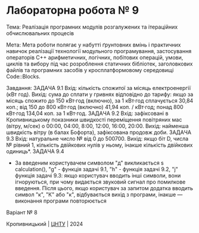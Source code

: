 ﻿# Лабораторна робота № 9

Тема: Реалізація програмних модулів розгалужених та ітераційних обчислювальних процесів

Мета: Мета роботи полягає у набутті ґрунтовних вмінь і практичних навичок реалізації технології модульного програмування, застосування операторів С++ арифметичних, логічних, побітових операцій, умови, циклів та вибору під час розроблення статичних бібліотек, заголовкових файлів та програмних засобів у кросплатформовому середовищі Code::Blocks.

Завдання: ЗАДАЧА 9.1
Вхід: кількість спожитої за місяць електроенергії (кВт год).
Вихід: сума до сплати у гривнях відповідно до тарифу: якщо за місяць спожито до 150 кВт·год (включно), за 1 кВт·год сплачується 30,84 коп.; від 150 до 800 кВт·год (включно) 41,94 коп. / кВт·год; понад 800 кВт·год 134,04 коп. за 1 кВт·год.
ЗАДАЧА 9.2
Вхід: зафіксовані в Кропивницькому показники швидкості переміщення повітряних мас (вітру, м/сек) о 00:00, 04:00, 8:00, 12:00, 16:00, 20:00.
Вихід: найменша швидкість вітру (в балах Бофорта), зафіксована продовж доби.
ЗАДАЧА 9.3
Вхід: натуральне число № від 0 до 500700.
Вихід: якщо біт D, числа № рівний 1, кількість двійкових нулів у ньому, інакше кількість двійкових одиниць*.
ЗАДАЧА 9.4
- За введеним користувачем символом "д" викликається s calculation(), "g" - функція задачі 9.1, "h" - функція задачі 9.2, "j" функція задачі 9.3: якщо користувач вводить інші символи, вони ігноруються, при чому видається звуковий сигнал про помилкове введення. Після цього, якщо користувач за запитом додатка вводить символ "к", "К" або "к", відбувається вихід з програми, інакше — виконання програми повторюється

Варіант № 8


Кропивницький | <a href="http://www.kntu.kr.ua/">ЦНТУ</a> | 2024
